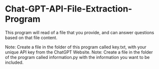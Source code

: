 # Chat-GPT-API-File-Extraction-Program
This program will read of a file that you provide, and can answer questions based on that file content.

Note: Create a file in the folder of this program called key.txt, with your unique API key from the ChatGPT Website.
Note: Create a file in the folder of the program called information.py with the information you want to be included.
